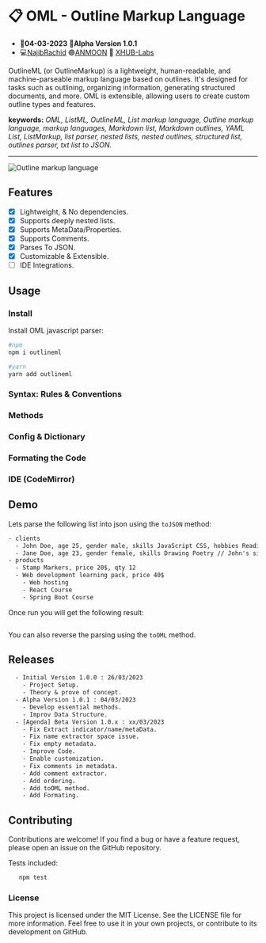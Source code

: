 # :clipboard: OML - Outline Markup Language
- :date:**04-03-2023** :pushpin:**Alpha Version 1.0.1**
- :computer:<a href="https://github.com/n4j1Br4ch1D" target="_blank" title="NajibRachid: Agile full-stack developer">NajibRachid</a> :purple_circle:<a href="https://anmoonweb.com/?ref=oml" target="_blank" title="ANMOON: Right talents at the right place ">ANMOON</a> :office: <a href="https://x-hub.io/?ref=oml" target="_blank" title="XHUB: For Developers By Developers">XHUB-Labs</a>

OutlineML (or OutlineMarkup) is a lightweight, human-readable, and machine-parseable markup language based on outlines. It's designed for tasks such as outlining, organizing information, generating structured documents, and more. OML is extensible, allowing users to create custom outline types and features.

**keywords:** _OML, ListML, OutlineML, List markup language, Outline markup language, markup languages, Markdown list, Markdown outlines, YAML List, ListMarkup, list parser, nested lists, nested outlines, structured list, outlines parser, txt list to JSON._

---

<img src="https://raw.githubusercontent.com/n4j1Br4ch1D/oml/main/assets/oml.png" alt="Outline markup language" />

## Features

- [x] Lightweight, & No dependencies.
- [x] Supports deeply nested lists.
- [x] Supports MetaData/Properties.
- [x] Supports Comments.
- [x] Parses To JSON.
- [x] Customizable & Extensible. 
- [ ] IDE Integrations.

## Usage
### Install

Install OML javascript parser:

```sh
#npm
npm i outlineml

#yarn
yarn add outlineml
```
### Syntax: Rules & Conventions

### Methods

### Config & Dictionary

### Formating the Code

### IDE (CodeMirror)

## Demo

Lets parse the following list into json using the `toJSON` method:

```txt
- clients
  - John Doe, age 25, gender male, skills JavaScript CSS, hobbies Reading Sports
  - Jane Doe, age 23, gender female, skills Drawing Poetry // John's sister
- products
  - Stamp Markers, price 20$, qty 12
  - Web development learning pack, price 40$
    - Web hosting
    - React Course
    - Spring Boot Course
```

Once run you will get the following result:

```json

```

You can also reverse the parsing using the `toOML` method.

## Releases

```txt
  - Initial Version 1.0.0 : 26/03/2023
    - Project Setup.
    - Theory & prove of concept.
  - Alpha Version 1.0.1 : 04/03/2023
    - Develop essential methods.
    - Improv Data Structure.
  - [Agenda] Beta Version 1.0.x : xx/03/2023
    - Fix Extract indicator/name/metaData.
    - Fix name extractor space issue.
    - Fix empty metadata.
    - Improve Code.
    - Enable customization.
    - Fix comments in metadata.
    - Add comment extractor.
    - Add ordering.
    - Add toOML method.
    - Add Formating.
```

## Contributing

Contributions are welcome! If you find a bug or have a feature request, please open an issue on the GitHub repository.

Tests included:

```sh
   npm test
```

### License

This project is licensed under the MIT License. See the LICENSE file for more information. Feel free to use it in your own projects, or contribute to its development on GitHub.
